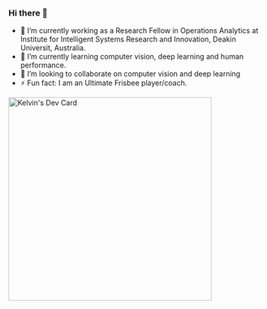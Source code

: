 ### Hi there 👋

- 🔭 I’m currently working as a Research Fellow in Operations Analytics at Institute for Intelligent Systems Research and Innovation, Deakin Universit, Australia.
- 🌱 I’m currently learning computer vision, deep learning and human performance.
- 👯 I’m looking to collaborate on computer vision and deep learning
- ⚡ Fun fact: I am an Ultimate Frisbee player/coach.

<a href="https://app.daily.dev/kelza723"><img src="https://api.daily.dev/devcards/e91e7f9712d747ada0abf53e7185c2f7.png?r=axd" width="400" alt="Kelvin's Dev Card"/></a>

<!--
**kelza23/kelza23** is a ✨ _special_ ✨ repository because its `README.md` (this file) appears on your GitHub profile.

Here are some ideas to get you started:

- 🔭 I’m currently working on ...
- 🌱 I’m currently learning ...
- 👯 I’m looking to collaborate on ...
- 🤔 I’m looking for help with ...
- 💬 Ask me about ...
- 📫 How to reach me: ...
- 😄 Pronouns: ...
- ⚡ Fun fact: ...
-->
